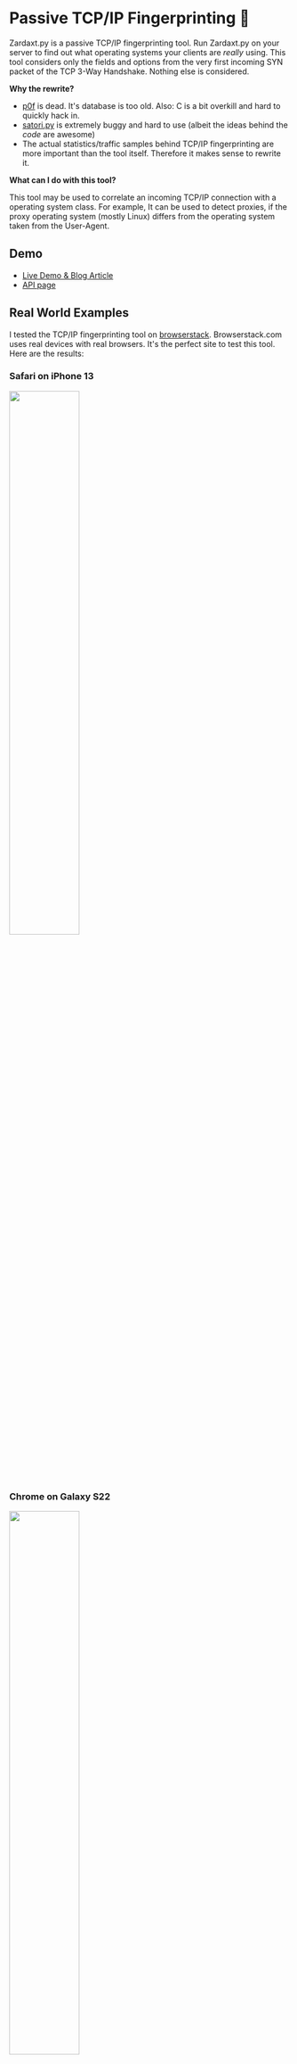 # Passive TCP/IP Fingerprinting 🚀

Zardaxt.py is a passive TCP/IP fingerprinting tool. Run Zardaxt.py on your server to find out what operating systems your clients are *really* using. This tool considers only the fields and options from the very first incoming SYN packet of the TCP 3-Way Handshake. Nothing else is considered.

**Why the rewrite?**

+ [p0f](https://github.com/p0f/p0f) is dead. It's database is too old. Also: C is a bit overkill and hard to quickly hack in.
+ [satori.py](https://github.com/xnih/satori) is extremely buggy and hard to use (albeit the ideas behind the *code* are awesome)
+ The actual statistics/traffic samples behind TCP/IP fingerprinting are more important than the tool itself. Therefore it makes sense to rewrite it.

**What can I do with this tool?**

This tool may be used to correlate an incoming TCP/IP connection with a operating system class. For example, It can be used to detect proxies, if the proxy operating system (mostly Linux) differs from the operating system taken from the User-Agent.

## Demo

- [Live Demo & Blog Article](https://incolumitas.com/2021/03/13/tcp-ip-fingerprinting-for-vpn-and-proxy-detection/)
- [API page](https://incolumitas.com/pages/TCP-IP-Fingerprint/)


## Real World Examples

I tested the TCP/IP fingerprinting tool on [browserstack](https://www.browserstack.com/). Browserstack.com uses real devices with real browsers. It's the perfect site to test this tool. Here are the results:

### Safari on iPhone 13

<img src="tcp-ip-fps/new/iPhone-13-Safari.png" width=50%>

### Chrome on Galaxy S22

<img src="tcp-ip-fps/new/Chrome-Galaxy-S22.png" width=50%>

### Edge on Windows 11

<img src="tcp-ip-fps/new/Edge-Windows-11.png" width=40%>

### Chrome 102 on Windows 7

<img src="tcp-ip-fps/new/Chrome-102-Windows-7.png" width=40%>

### Chrome on Google Pixel 6

<img src="tcp-ip-fps/new/Chrome-Google-Pixel-6.png" width=50%>

## Quick Example

Classifying my Android smartphone:

```bash
# activate python environment
pipenv shell

# load env variables
set -a
source tcpip_fp.env
set +a

# run zardaxt.py
python tcp_fingerprint.py -i eth0 --classify

# tool outputs

Loaded 2916 fingerprints from the database
listening on interface eth0

1654345217: 86.56.31.158:42706 -> 167.99.241.135:443 [SYN]
{'avgScoreOsClass': {'Android': 'avg=9.04, N=230',
                     'Linux': 'avg=8.11, N=360',
                     'Windows': 'avg=4.52, N=1378',
                     'iOS': 'avg=6.83, N=152',
                     'macOS': 'avg=6.78, N=791'},
 'bestNGuesses': [{'os': 'Android', 'score': '11.5/11.5'},
                  {'os': 'Android', 'score': '11.5/11.5'},
                  {'os': 'Android', 'score': '11.5/11.5'}],
 'fp': {'dst_ip': '167.99.241.135',
        'dst_port': '443',
        'ip_df': 1,
        'ip_frag_off': 16384,
        'ip_hdr_length': 69,
        'ip_mf': 0,
        'ip_opts': [],
        'ip_ttl': 53,
        'src_ip': '86.56.31.158',
        'src_port': '42706',
        'tcp_ack': 0,
        'tcp_flags': 2,
        'tcp_header_length': 160,
        'tcp_mss': 1460,
        'tcp_options': 'M1460,S,T,N,W8,',
        'tcp_seq': 4111906994,
        'tcp_timestamp': 377751994,
        'tcp_timestamp_echo_reply': 0,
        'tcp_urp': 0,
        'tcp_window_scaling': 8,
        'tcp_window_size': 65535,
        'ts': 1654345217},
 'perfectScore': 11.5}
```

## Installation & Usage

First clone the repo:

```bash
git clone https://github.com/NikolaiT/zardaxt

cd zardaxt
```

Setup with `pipenv`.

```
pipenv shell
pipenv install
```

Now you need to create an environment file called `tcpip_fp.env` with the following variable:

```bash
# tcpip_fp.env
API_KEY='abcd1234' # set your API key here
```

And run it

```bash
# load env variables
set -a
source tcpip_fp.env
set +a

python tcp_fingerprint.py -i eth0 --classify
```

Or run in the background on your server

```bash
# load env variables
set -a
source tcpip_fp.env
set +a
py=/root/.local/share/virtualenvs/satori-v7E0JF0G/bin/python
nohup $py tcp_fingerprint.py -i eth0 --classify > fp.out 2> fp.err < /dev/null &
```

## API Support

When you run `tcp_fingerprint.py`, the program automatically launches a simple web API that you can query. A http server is bound to `0.0.0.0:8249`. You can query it on `http://0.0.0.0:8249/classify`.

If you want to query the TCP/IP fingerprint only for the client IP address, use 

```
curl http://0.0.0.0:8249/classify
```

If you want to query all fingerprints in the API database, you have to specify the API key:

```
curl http://0.0.0.0:8249/classify?key=abcd1234
```

If you want to query/lookup a specific IP address (Example: 103.14.251.215), you will have to specify the IP address and the API key:

```
curl http://0.0.0.0:8249/classify?key=abcd1234&ip=103.14.251.215
```

## Theory

Several fields such as TCP Options or TCP Window Size or IP Fragment Flag depend heavily on the OS type and version.

Detecting operating systems by analyizing the first incoming SYN packet is surely no exact science, but it's better than nothing.

Some code and inspiration has been taken from: https://github.com/xnih/satori

However, the codebase of github.com/xnih/satori was quite frankly 
a huge mess (randomly failing code segments and capturing all Errors: Not good, no no no).

This project does not attempt to be exact, it should give some hints what might be the OS of the 
incoming TCP/IP stream.

## What fields are used for TCP/IP fingerprinting?

Sources:

1. Mostly Wikipedia [TCP/IP fingerprinting article](https://en.wikipedia.org/wiki/TCP/IP_stack_fingerprinting)
2. A lot of inspiration from [Satori.py](https://github.com/xnih/satori)
3. Another TCP/IP fingerprinting [tool](https://github.com/agirishkumar/passive-os-detection/tree/master/OS-Fingerprinting)

### Entropy from the [IP header](https://en.wikipedia.org/wiki/IPv4)

+ `IP.ttl (8 bits)` - Initial time to live (TTL) value of the IP header. The TTL indicates how long a IP packet is allowed to circulate in the Internet. Each hop (such as a router) decrements the TTL field by one. The maximum TTL value is 255, the maximum value of a single octet (8 bits). A recommended initial value is 64, but some operating systems customize this value. Hence it's relevancy for TCP/IP fingerprinting.
+ `IP.flags (3 bits)` - Don't fragment (DF) and more fragments (MF) flags. In the flags field of the IPv4 header, there are three bits for control flags. The "don't fragment" (DF) bit plays a central role in Path Maximum Transmission Unit Discovery (PMTUD) because it determines whether or not a packet is allowed to be [fragmented](https://www.cisco.com/c/en/us/support/docs/ip/generic-routing-encapsulation-gre/25885-pmtud-ipfrag.html). Some OS set the DF flag in the IP header, others don't.

### Entropy from the [TCP header](https://en.wikipedia.org/wiki/Transmission_Control_Protocol)

+ `TCP.data_offset (4 bits)` - This is the size of the TCP header in 32-bit words with a minimum size of 5 words and a maximum size of 15 words. Therefore, the maximum TCP header size size is 60 bytes (with 40 bytes of options data). The TCP header size thus depends on how much options are present at the end of the header. 
+ `TCP.window_size (16 bits)` - Initial window size. The idea is that different operating systems use a different initial window size in the initial TCP SYN packet.
+ `TCP.flags (9 bits)` - This header field contains 9 one-bit flags for TCP protocol controlling purposes. The initial SYN packet has mostly a flags value of 2 (which means that only the SYN flag is set). However, I have also observed flags values of 194 (2^1 + 2^6 + 2^7), which means that the SYN, ECE and CWR flags are set to one. If the SYN flag is set, ECE means that the client is [ECN](https://en.wikipedia.org/wiki/Explicit_Congestion_Notification) capable. Congestion window reduced (CWR) means that the sending host received a TCP segment with the ECE flag set and had responded in congestion control mechanism.
+ `TCP.acknowledgment_number (32 bits)` - If the ACK flag is set then the value of this field is the next sequence number that the sender of the ACK is expecting. *Should* be zero if the SYN flag is set on the very first packet.
+ `TCP.sequence_number (32 bits)` - If the SYN flag is set (1), then this is the initial sequence number. It is conjectured that different operating systems use different initial sequence numbers, but the initial sequence number is most likely randomly chosen. Therefore this field is most likely of no particular help regarding fingerprinting.
+ `TCP.urgent_pointer (16 bits)` - If the URG flag is set, then this 16-bit field is an offset from the sequence number indicating the last urgent data byte. It *should* be zero in initial SYN packets.
+ `TCP.options (Variable 0-320 bits)` - All TCP Options. The length of this field is determined by the data offset field. Contains a lot of information, but most importantly: The Maximum Segment Size (MSS), the Window scale value. Because the TCP options data is variable in size, it is the most important source of entropy to distinguish operating systems. The order of the TCP options is also taken into account.